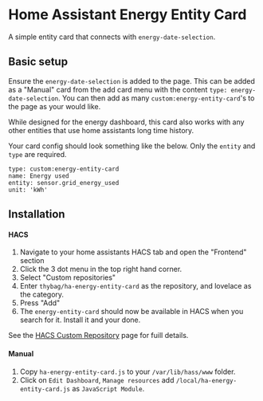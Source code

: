 # Home Assistant Energy Entity Card

A simple entity card that connects with `energy-date-selection`.

## Basic setup

Ensure the  `energy-date-selection` is added to the page. This can be added as a "Manual" card from the add card menu with the content `type: energy-date-selection`.
You can then add as many `custom:energy-entity-card`'s to the page as your would like.

While designed for the energy dashboard, this card also works with any other entities that use home assistants long time history.

Your card config should look something like the below. Only the `entity` and `type` are required.
```
type: custom:energy-entity-card
name: Energy used
entity: sensor.grid_energy_used
unit: 'kWh'
```

## Installation

#### HACS
1. Navigate to your home assistants HACS tab and open the "Frontend" section
2. Click the 3 dot menu in the top right hand corner.
3. Select "Custom repositories"
4. Enter `thybag/ha-energy-entity-card` as the repository, and lovelace as the category.
5. Press "Add"
6. The `energy-entity-card` should now be available in HACS when you search for it. Install it and your done.

See the [HACS Custom Repository](https://hacs.xyz/docs/faq/custom_repositories/) page for fuill details.

#### Manual
1. Copy `ha-energy-entity-card.js` to your `/var/lib/hass/www` folder.
2. Click on `Edit Dashboard`,  `Manage resources` add `/local/ha-energy-entity-card.js` as `JavaScript Module`.
